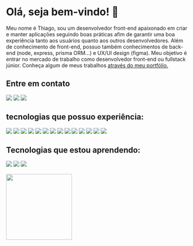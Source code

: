 
<div>
    <h1 style="border-bottom: none">Olá, seja bem-vindo! 👋</h1>
    <p>Meu nome é Thiago, sou um desenvolvedor front-end apaixonado em criar e manter aplicações seguindo boas práticas afim de garantir uma boa experiência tanto aos usuários quanto aos outros desenvolvedores. Além de conhecimento de front-end, possuo também conhecimentos de back-end (node, express, prisma ORM...) e UX/UI design (figma). Meu objetivo é entrar no mercado de trabalho como desenvolvedor front-end ou fullstack júnior. Conheça algum de meus trabalhos <a href="https://thiagofernandes.vercel.app/">através do meu portfólio.<a/><p/>
</div>

<div>
    <h2 style="border-bottom: none">Entre em contato</h2>
  <a href="https://www.linkedin.com/in/thiago-fernandes-front/"> <img src="https://img.shields.io/badge/-Thiago%20Fernandes-FF084A?style=flat-square&labelColor=FF084A&logo=linkedin&logoColor=white&link=https://www.instagram.com/thiagofernades.dev/" /></a>
  <a href="https://www.instagram.com/thiagofernades.dev/"> <img src="https://img.shields.io/badge/-@thiagofernandes.dev-FF084A?style=flat-square&labelColor=FF084A&logo=instagram&logoColor=white&link=https://www.instagram.com/thiagofernades.dev/" /></a>
  <a href="https://www.instagram.com/thiagofernades.dev/"> <img src="https://img.shields.io/badge/-thiagojfcarvalho@gmail.com-FF084A?style=flat-square&labelColor=FF084A&logo=gmail&logoColor=white&link=https://www.instagram.com/thiagofernades.dev/" /></a>
</div>



<div >
    <h2 style="border-bottom: none">tecnologias que possuo experiência:</h2>
        <img src="https://img.shields.io/badge/React-1455CC">
        <img src="https://img.shields.io/badge/Nextjs-1455CC">
        <img src="https://img.shields.io/badge/Typescript-1455CC">
        <img src="https://img.shields.io/badge/Javascript-1455CC">
        <img src="https://img.shields.io/badge/Tailwindcss-1455CC">
        <img src="https://img.shields.io/badge/SASS/SCSS-1455CC">
        <img src="https://img.shields.io/badge/HTML-1455CC">
        <img src="https://img.shields.io/badge/CSS-1455CC">
        <img src="https://img.shields.io/badge/Styled%20Components-1455CC">
        <img src="https://img.shields.io/badge/Node-69569F">
        <img src="https://img.shields.io/badge/Express-69569F">
        <img src="https://img.shields.io/badge/PrismaORM-69569F">
        <img src="https://img.shields.io/badge/MySQL-69569F">
        <img src="https://img.shields.io/badge/Git-11151C">
</div>



<div>
    <h2 style="border-bottom: none">Tecnologias que estou aprendendo:</h2>
    <img src="https://img.shields.io/badge/PHP-FF084A">
    <img src="https://img.shields.io/badge/Laravel-FF084A">
    <img src="https://img.shields.io/badge/Livewire-FF084A">
</div>

<br>

<div>
 <img height="180em" src="https://github-readme-stats.vercel.app/api/top-langs/?username=th-fernandes&layout=compact&langs_count=16&theme=dracula" />
</div>

